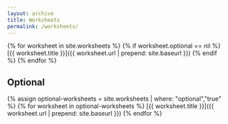 ```yaml
---
layout: archive
title: Worksheets
permalink: /worksheets/
---
```


{% for worksheet in site.worksheets %}
{% if worksheet.optional == nil %}
[{{ worksheet.title }}]({{ worksheet.url | prepend: site.baseurl }})
{% endif %}
{% endfor %}

## Optional

{% assign optional-worksheets = site.worksheets | where: "optional","true" %}
{% for worksheet in optional-worksheets %}
[{{ worksheet.title }}]({{ worksheet.url | prepend: site.baseurl }})
{% endfor %}